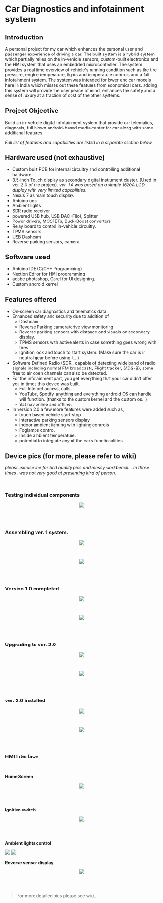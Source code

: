 # Car Diagnostics and infotainment system

## Introduction

A personal project for my car which enhances the personal user and passenger experience of driving a car. The built system is a hybrid system which partially relies on the in-vehicle sensors, custom-built electronics and the HMI system that uses an embedded microcontroller. The system provides a real time overview of vehicle's running condition such as the tire pressure, engine temperature, lights and temperature controls and a full infotainment system. The system was intended for lower end car models here in India which misses out these features from economical cars. adding this system will provide the user peace of mind, enhances the safety and a sense of luxury at a fraction of cost of the other systems.

## Project Objective

Build an in-vehicle digital infotainment system that provide car telematics, diagnosis, full blown android-based media center for car along with some additional features.

*Full list of features and capabilities are listed in a separate section below.*

## Hardware used (not exhaustive)

-   Custom built PCB for internal circuitry and controlling additional hardware.
-   3.5-inch Touch display as secondary digital instrument cluster. (Used in ver. 2.0 of the project). *ver. 1.0 was based on a simple 1620A LCD display with very limited capabilities.*
-   Nexus 7 as main touch display.
-   Arduino uno
-   Ambient lights
-   SDR radio receiver
-   powered USB hub, USB DAC (Fiio), Splitter
-   Power drivers, MOSFETs, Buck-Boost converters
-   Relay board to control in-vehicle circuitry.
-   TPMS sensors
-   USB Dashcam
-   Reverse parking sensors, camera

## Software used

-   Arduino IDE (C/C++ Programming)
-   Nextion Editor for HMI programming
-   adobe photoshop, Corel for UI designing.
-   Custom android kernel

## Features offered

-   On-screen car diagnostics and telematics data.
-   Enhanced safety and security due to addition of
    -   Dashcam
    -   Reverse Parking camera/drive view monitoring
    -   Reverse parking sensors with distance and visuals on secondary display.
    -   TPMS sensors with active alerts in case something goes wrong with tires.
    -   Ignition lock and touch to start system. (Make sure the car is in neutral gear before using it…)
-   Software Defined Radio (SDR), capable of detecting wide band of radio signals including normal FM broadcasts, Flight tracker, (ADS-B), some free to air open channels can also be detected.
-   For the infotainment part, you get everything that your car didn’t offer you in times this device was built.
    -   Full Internet access, calls.
    -   YouTube, Spotify, anything and everything android OS can handle will function. (thanks to the custom kernel and the custom os…)
    -   Sat nav online and offline.
-   In version 2.0 a few more features were added such as,
    -   touch based vehicle start-stop
    -   interactive parking sensors display
    -   indoor ambient lighting with lighting controls
    -   Foglamps control.
    -   Inside ambient temperature.
    -   potential to integrate any of the car’s functionalities.

#### 

## Device pics (for more, please refer to wiki)

*please excuse me for bad quality pics and messy workbench… In those times I was not very good at presenting kind of person.*

<br/>

### Testing individual components

<p align="Center">
  <img src="https://raw.githubusercontent.com/wiki/CuriousLad1000/Car_infotainment_system/images/9d388ebacfb8417c4566902f714d3e09.jpeg">
</p>

<!--- <p align="Center"> <i>"note: logo copyright belongs to Micro-Star INT'L CO., LTD" </i></p> --->

<br/>
<br/>

### Assembling ver. 1 system.

<p align="Center">
  <img src="https://raw.githubusercontent.com/wiki/CuriousLad1000/Car_infotainment_system/images/f7eedbf5f4ca087268f1d76b12a5db2a.jpeg">
</p>

<br/>

<p align="Center">
  <img src="https://raw.githubusercontent.com/wiki/CuriousLad1000/Car_infotainment_system/images/171357ff35640d9dc3c4047a2f29333c.jpeg">
</p>

<br/>
<br/>


### Version 1.0 completed

<p align="Center">
  <img src="https://raw.githubusercontent.com/wiki/CuriousLad1000/Car_infotainment_system/images/02dcefdb7e5eea76cb40dc7a3868d732.jpeg">
</p>

<br/>

<p align="Center">
  <img src="https://raw.githubusercontent.com/wiki/CuriousLad1000/Car_infotainment_system/images/e37f7464d839af581979ec15eb30d827.jpeg">
</p>

<br/>
<br/>

### Upgrading to ver. 2.0

<p align="Center">
  <img src="https://raw.githubusercontent.com/wiki/CuriousLad1000/Car_infotainment_system/images/af5d03618712d2e5069a821a6ada92b9.jpeg">
</p>

<br/>

<p align="Center">
  <img src="https://raw.githubusercontent.com/wiki/CuriousLad1000/Car_infotainment_system/images/4266169d7aa75448afd3d20935274a08.jpeg">
</p>

<br/>
<br/>

### ver. 2.0 installed


<p align="Center">
  <img src="https://raw.githubusercontent.com/wiki/CuriousLad1000/Car_infotainment_system/images/5271e4fcdbb2cffbff6aa26edf78f724.jpeg">
</p>

<br/>

<p align="Center">
  <img src="https://raw.githubusercontent.com/wiki/CuriousLad1000/Car_infotainment_system/images/d6f7f290c4efc46ee3d61d01c9a8625c.jpeg">
</p>

<br/>
<br/>

### HMI Interface
<br/>

**Home Screen**

<p align="Center">
  <img src="https://raw.githubusercontent.com/wiki/CuriousLad1000/Car_infotainment_system/images/eaf3e9bba1395512a6107e3924d26f5d.png">
</p>

<br/>
<br/>

**Ignition switch**

<p align="Center">
  <img src="https://raw.githubusercontent.com/wiki/CuriousLad1000/Car_infotainment_system/images/a88818149587a8f79bd5a79bc5407ab1.png">
</p>

<br/>
<br/>

**Ambient lights control**

<p float="left">
  <img src="https://raw.githubusercontent.com/wiki/CuriousLad1000/Car_infotainment_system/images/f5322579174f9958e9a22e8f3bbb16b5.png">
  <img src="https://raw.githubusercontent.com/wiki/CuriousLad1000/Car_infotainment_system/images/03946da73d038f187458a8008e1b53a4.png">
</p>

**Reverse sensor display**

<p align="Center">
  <img src="https://raw.githubusercontent.com/wiki/CuriousLad1000/Car_infotainment_system/images/52b4b8d50843daac27cac4ed1621e7ac.png">
</p>

<br/>
<br/>

> For more detailed pics please see wiki..
